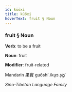 ```yaml
---
id: küöxi
title: küöxi
hoverText: fruit § Noun
---
```


### fruit § Noun

**Verb**: to be a fruit

**Noun**: fruit

**Modifier**: fruit-related

Mandarin 果實 guǒshí /ku̯ɔ.ʂʐ̩/

*Sino-Tibetan Language Family*